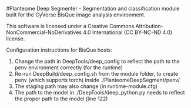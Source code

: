 
#Planteome Deep Segmenter - Segmentation and classification module built for the CyVerse BisQue image analysis environment.

This software is licensed under a Creative Commons Attribution-NonCommercial-NoDerivatives 4.0 International (CC BY-NC-ND 4.0) license.

Configuration instructions for BisQue hosts:
1. Change the path in DeepTools/deep_config to reflect the path to the penv environment correctly (for the runtime)
2. Re-run DeepBuild/deep_config.sh from the module folder, to create penv (which supports torch) inside ./PlanteomeDeepSegment/penv/
3. The staging path may also change (in runtime-module.cfg)
4. The path to the model in ./DeepTools/deep_python.py needs to reflect the proper path to the model (line 122)
